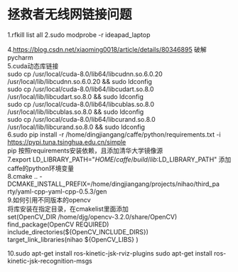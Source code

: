 # 拯救者无线网链接问题  
1.rfkill list all
2.sudo modprobe -r ideapad_laptop


 


4.https://blog.csdn.net/xiaoming0018/article/details/80346895   破解pycharm  
5.cuda动态库链接  
  sudo cp /usr/local/cuda-8.0/lib64/libcudnn.so.6.0.20 /usr/local/lib/libcudnn.so.6.0.20 && sudo ldconfig  
  sudo cp /usr/local/cuda-8.0/lib64/libcudart.so.8.0 /usr/local/lib/libcudart.so.8.0 && sudo ldconfig  
  sudo cp /usr/local/cuda-8.0/lib64/libcublas.so.8.0 /usr/local/lib/libcublas.so.8.0 && sudo ldconfig  
  sudo cp /usr/local/cuda-8.0/lib64/libcurand.so.8.0 /usr/local/lib/libcurand.so.8.0 && sudo ldconfig  
6.sudo pip install -r /home/dingjiangang/caffe/python/requirements.txt -i https://pypi.tuna.tsinghua.edu.cn/simple  
  pip 按照requirements安装依赖，且添加清华大学镜像源   
7.export LD_LIBRARY_PATH="$HOME/caffe/build/lib:$LD_LIBRARY_PATH"  添加caffe的python环境变量   
8.cmake .. -DCMAKE_INSTALL_PREFIX=/home/dingjiangang/projects/nihao/third_pa
  rty/yaml-cpp-yaml-cpp-0.5.3/gen  
9.如何引用不同版本的opencv  
   将库安装在指定目录，在cmakelist里面添加  
   set(OpenCV_DIR /home/djg/opencv-3.2.0/share/OpenCV)  
   find_package(OpenCV REQUIRED)  
   include_directories(${OpenCV_INCLUDE_DIRS})  
   target_link_libraries(nihao  ${OpenCV_LIBS} ) 
  
10.sudo apt-get install ros-kinetic-jsk-rviz-plugins 
sudo apt-get install ros-kinetic-jsk-recognition-msgs  

 
 


